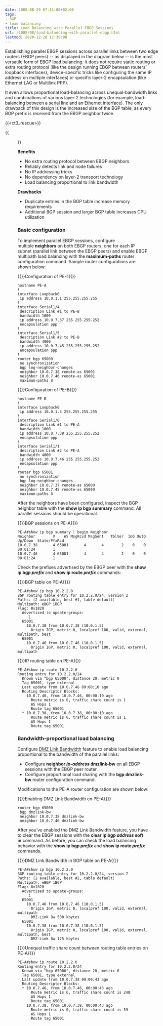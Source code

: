 ```yaml
---
date: 2008-08-29 07:15:00+02:00
tags:
- BGP
- load balancing
title: Load Balancing with Parallel EBGP Sessions
url: /2008/08/load-balancing-with-parallel-ebgp.html
lastmod: 2020-12-28 12:35:00
---
```

Establishing parallel EBGP sessions across parallel links between two edge routers (EBGP peers) -- as displayed in the diagram below -- is the most versatile form of EBGP load balancing. It does not require static routing or extra routing protocol (like the design running EBGP between routers’ loopback interfaces), device-specific tricks like configuring the same IP address on multiple interfaces) or specific layer-2 encapsulation (like Ethernet LAG or Multilink PPP).

It even allows proportional load-balancing across unequal-bandwidth links and combinations of various layer-2 technologies (for example, load-balancing between a serial line and an Ethernet interface). The only drawback of this design is the increased size of the BGP table, as every BGP prefix is received from the EBGP neighbor twice.
<!--more-->
{{<ct3_rescue>}}

{{<figure src="BGP_ParallelEBGPSessions.png" caption="Parallel EBGP sessions">}}

**Benefits**

-   No extra routing protocol between EBGP neighbors
-   Reliably detects link and node failures
-   No IP addressing tricks
-   No dependency on layer-2 transport technology
-   Load balancing proportional to link bandwidth

**Drawbacks**

-   Duplicate entries in the BGP table increase memory requirements
-   Additional BGP session and larger BGP table increases CPU utilization

### Basic configuration

To implement parallel EBGP sessions, configure multiple **neighbors** on both EBGP routers, one for each IP subnet (parallel link between the EBGP peers) and enable EBGP multipath load balancing with the **maximum-paths** router configuration command. Sample router configurations are shown below:

{{<cc>}}Configuration of PE-1{{</cc>}}
```
hostname PE-A
!
interface Loopback0
 ip address 10.0.1.1 255.255.255.255
!
interface Serial1/4
 description Link #1 to PE-B
 bandwidth 1000
 ip address 10.0.7.37 255.255.255.252
 encapsulation ppp
!
interface Serial1/5
 description Link #2 to PE-B
 bandwidth 4000
 ip address 10.0.7.45 255.255.255.252
 encapsulation ppp
!
router bgp 65000
 no synchronization
 bgp log-neighbor-changes
 neighbor 10.0.7.38 remote-as 65001
 neighbor 10.0.7.46 remote-as 65001
 maximum-paths 8
```

{{<cc>}}Configuration of PE-B{{</cc>}}
```
hostname PE-B
!
interface Loopback0
 ip address 10.0.1.5 255.255.255.255
!
interface Serial1/0
 description Link #1 to PE-A
 bandwidth 1000
 ip address 10.0.7.38 255.255.255.252
 encapsulation ppp
!
interface Serial1/1
 description Link #2 to PE-A
 bandwidth 4000
 ip address 10.0.7.46 255.255.255.252
 encapsulation ppp
!
router bgp 65001
 no synchronization
 bgp log-neighbor-changes
 neighbor 10.0.7.37 remote-as 65000
 neighbor 10.0.7.45 remote-as 65000
 maximum-paths 8
```

After the neighbors have been configured, inspect the BGP neighbor table with the **show ip bgp summary** command. All parallel sessions should be operational.

{{<cc>}}BGP sessions on PE-A{{</cc>}}
```
PE-A#show ip bgp summary | begin Neighbor
Neighbor        V    AS MsgRcvd MsgSent   TblVer  InQ OutQ Up/Down  State/PfxRcd
10.0.7.38       4 65001       4       4        2    0    0 00:01:24        1
10.0.7.46       4 65001       4       4        2    0    0 00:01:24        1
```

Check the prefixes advertised by the EBGP peer with the **show ip bgp _prefix_** and **show ip route _prefix_** commands:

{{<cc>}}BGP table on PE-A{{</cc>}}
```
PE-A#show ip bgp 10.2.2.0
BGP routing table entry for 10.2.2.0/24, version 2
Paths: (2 available, best #1, table default)
Multipath: eBGP iBGP
Flag: 0x1820
  Advertised to update-groups:
     1
  65001
    10.0.7.38 from 10.0.7.38 (10.0.1.5)
      Origin IGP, metric 0, localpref 100, valid, external, multipath, best
  65001
    10.0.7.46 from 10.0.7.46 (10.0.1.5)
      Origin IGP, metric 0, localpref 100, valid, external, multipath
```

{{<cc>}}IP routing table on PE-A{{</cc>}}
```
PE-A#show ip route 10.2.2.0
Routing entry for 10.2.2.0/24
  Known via "bgp 65000", distance 20, metric 0
  Tag 65001, type external
  Last update from 10.0.7.46 00:00:10 ago
  Routing Descriptor Blocks:
    10.0.7.46, from 10.0.7.46, 00:00:10 ago
      Route metric is 0, traffic share count is 1
      AS Hops 1
      Route tag 65001
  * 10.0.7.38, from 10.0.7.38, 00:00:10 ago
      Route metric is 0, traffic share count is 1
      AS Hops 1
      Route tag 65001
```

### Bandwidth-proportional load balancing

Configure [DMZ Link Bandwidth](/2008/07/unequal-bandwidth-ebgp-load-balancing.html) feature to enable load balancing proportional to the bandwidth of the parallel links:

-   Configure **neighbor _ip-address_ dmzlink-bw** on all EBGP sessions with the EBGP peer router.
-   Configure proportional load sharing with the **bgp dmzlink-bw** router configuration command.

Modifications to the PE-A router configuration are shown below:

{{<cc>}}Enabling DMZ Link Bandwidth on PE-A{{</cc>}}
```
router bgp 65000
 bgp dmzlink-bw
 neighbor 10.0.7.38 dmzlink-bw
 neighbor 10.0.7.46 dmzlink-bw
```

After you’ve enabled the DMZ Link Bandwidth feature, you have to clear the EBGP sessions with the **clear ip bgp _address_ soft in** command. As before, you can check the load balancing behavior with the **show ip bgp _prefix_** and **show ip route _prefix_** commands.

{{<cc>}}DMZ Link Bandwidth in BGP table on PE-A{{</cc>}}
```
PE-A#show ip bgp 10.2.2.0
BGP routing table entry for 10.2.2.0/24, version 7
Paths: (2 available, best #2, table default)
Multipath: eBGP iBGP
Flag: 0x1820
  Advertised to update-groups:
     1
  65001
    10.0.7.46 from 10.0.7.46 (10.0.1.5)
      Origin IGP, metric 0, localpref 100, valid, external, multipath
      DMZ-Link Bw 500 kbytes
  65001
    10.0.7.38 from 10.0.7.38 (10.0.1.5)
      Origin IGP, metric 0, localpref 100, valid, external, multipath, best
      DMZ-Link Bw 125 kbytes
```

{{<cc>}}Unequal traffic share count between routing table entries on PE-A{{</cc>}}
```
PE-A#show ip route 10.2.2.0
Routing entry for 10.2.2.0/24
  Known via "bgp 65000", distance 20, metric 0
  Tag 65001, type external
  Last update from 10.0.7.38 00:00:43 ago
  Routing Descriptor Blocks:
  * 10.0.7.46, from 10.0.7.46, 00:00:43 ago
      Route metric is 0, traffic share count is 240
      AS Hops 1
      Route tag 65001
    10.0.7.38, from 10.0.7.38, 00:00:43 ago
      Route metric is 0, traffic share count is 59
      AS Hops 1
      Route tag 65001
```
